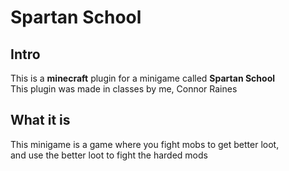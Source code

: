 # Spartan School
## Intro
This is a **minecraft** plugin for a minigame called **Spartan School** <br/> This plugin was made in classes by me, Connor Raines <br/>
## What it is
This minigame is a game where you fight mobs to get better loot,<br/>
and use the better loot to fight the harded mods